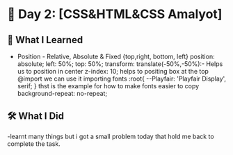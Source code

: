 # 📅 Day 2: [CSS&HTML&CSS Amalyot]

## 🧠 What I Learned

- Position - Relative, Absolute & Fixed
  {top,right, bottom, left}
  position: absolute;
  left: 50%;
  top: 50%;
  transform: translate(-50%,-50%):- Helps us to position in center
  z-index: 10; helps to positing box at the top
  @import we can use it importing fonts
  :root{
  --Playfair: 'Playfair Display', serif;
  } thst is the example for how to make fonts easier to copy
  background-repeat: no-repeat;

## 🛠️ What I Did

-learnt many things but i got a small problem today that hold me back to complete the task.
